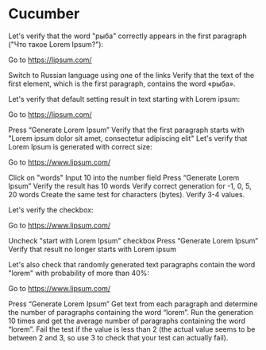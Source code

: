 # Cucumber

Let's verify that the word "рыба" correctly appears in the first paragraph ("Что такое Lorem Ipsum?"):

Go to https://lipsum.com/

Switch to Russian language using one of the links
Verify that the text of the first  element, which is the first paragraph, contains the word «рыба».


Let's verify that default setting result in text starting with Lorem ipsum:

Go to https://lipsum.com/

Press “Generate Lorem Ipsum”
Verify that the first paragraph starts with "Lorem ipsum dolor sit amet, consectetur adipiscing elit"
Let's verify that Lorem Ipsum is generated with correct size:

Go to https://www.lipsum.com/

Click on "words"
Input 10 into the number field
Press “Generate Lorem Ipsum”
Verify the result has 10 words
Verify correct generation for -1, 0, 5, 20 words
Create the same test for characters (bytes). Verify 3-4 values.

Let's verify the checkbox:

Go to https://www.lipsum.com/

Uncheck "start with Lorem Ipsum" checkbox
Press “Generate Lorem Ipsum”
Verify that result no longer starts with Lorem ipsum

Let's also check that randomly generated text paragraphs contain the word "lorem" with probability of more than 40%:

Go to https://www.lipsum.com/

Press “Generate Lorem Ipsum”
Get text from each paragraph and determine the number of paragraphs containing the word “lorem”.
Run the generation 10 times and get the average number of paragraphs containing the word “lorem”.
Fail the test if the value is less than 2 (the actual value seems to be between 2 and 3, so use 3 to check that your test can actually fail).
